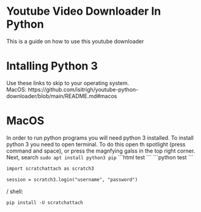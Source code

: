 <h1>Youtube Video Downloader In Python</h1>
This is a guide on how to use this youtube downloader
<h1>Intalling Python 3</h1>
Use these links to skip to your operating system.<br>
MacOS: https://github.com/isitrigh/youtube-python-downloader/blob/main/README.md#macos
<h1>MacOS</h1>
In order to run python programs you will need python 3 installed. To install python 3 you need to open terminal. To do this open th spotlight (press command and space), or press the magnfying galss in the top right corner. Next, search 
<code>sudo apt install python3 pip</code>
```html
test
```
```python
test
```

```html
import scratchattach as scratch3

session = scratch3.login("username", "password")
```

/ shell:
```
pip install -U scratchattach
```
